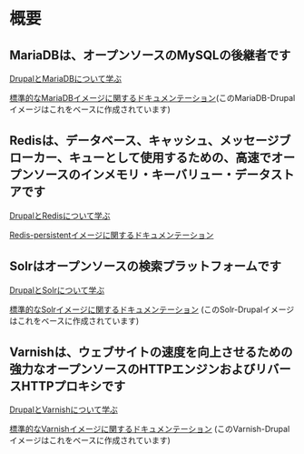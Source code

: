 # 概要

## MariaDBは、オープンソースのMySQLの後継者です

[DrupalとMariaDBについて学ぶ](mariadb.md)

[標準的なMariaDBイメージに関するドキュメンテーション](../../../docker-images/mariadb.md)(このMariaDB-Drupalイメージはこれをベースに作成されています)

## Redisは、データベース、キャッシュ、メッセージブローカー、キューとして使用するための、高速でオープンソースのインメモリ・キーバリュー・データストアです

[DrupalとRedisについて学ぶ](../services/redis.md)

[Redis-persistentイメージに関するドキュメンテーション](../../../docker-images/redis.md)

## Solrはオープンソースの検索プラットフォームです

[DrupalとSolrについて学ぶ](../services/solr.md)

[標準的なSolrイメージに関するドキュメンテーション](../../../docker-images/solr.md) \(このSolr-Drupalイメージはこれをベースに作成されています\)

## Varnishは、ウェブサイトの速度を向上させるための強力なオープンソースのHTTPエンジンおよびリバースHTTPプロキシです

[DrupalとVarnishについて学ぶ](../services/varnish.md)

[標準的なVarnishイメージに関するドキュメンテーション](../../../docker-images/varnish.md) \(このVarnish-Drupalイメージはこれをベースに作成されています\)

